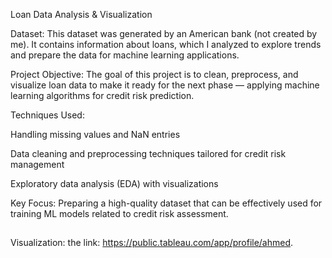 Loan Data Analysis & Visualization

Dataset:
This dataset was generated by an American bank (not created by me). It contains information about loans, which I analyzed to explore trends and prepare the data for machine learning applications.

Project Objective:
The goal of this project is to clean, preprocess, and visualize loan data to make it ready for the next phase — applying machine learning algorithms for credit risk prediction.

Techniques Used:

Handling missing values and NaN entries

Data cleaning and preprocessing techniques tailored for credit risk management

Exploratory data analysis (EDA) with visualizations

Key Focus:
Preparing a high-quality dataset that can be effectively used for training ML models related to credit risk assessment.

## 
Visualization: 
the link: https://public.tableau.com/app/profile/ahmed.
##
